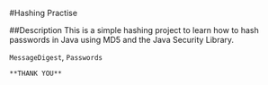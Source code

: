 #Hashing Practise

##Description
This is a simple hashing project to learn how to hash passwords in Java using MD5 and the Java Security Library.

`MessageDigest`, `Passwords`

`**THANK YOU**`